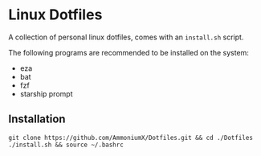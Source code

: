 # Linux Dotfiles

A collection of personal linux dotfiles, comes with an `install.sh` script.

The following programs are recommended to be installed on the system:
- eza
- bat
- fzf
- starship prompt

## Installation
```
git clone https://github.com/AmmoniumX/Dotfiles.git && cd ./Dotfiles
./install.sh && source ~/.bashrc
```

